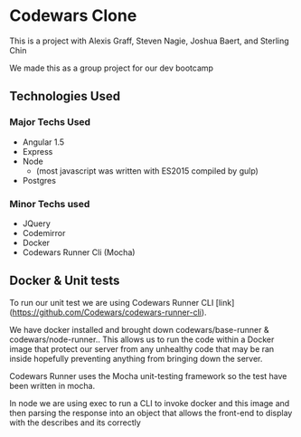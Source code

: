# Codewars Clone

This is a project with 
Alexis Graff, 
Steven Nagie, 
Joshua Baert, and 
Sterling Chin

We made this as a group project for our dev bootcamp

## Technologies Used


### Major Techs Used

* Angular 1.5
* Express
* Node
  * (most javascript was written with ES2015 compiled by gulp)
* Postgres


### Minor Techs used

* JQuery
* Codemirror
* Docker
* Codewars Runner Cli (Mocha)

## Docker & Unit tests

To run our unit test we are using Codewars Runner CLI [link] (https://github.com/Codewars/codewars-runner-cli).

We have docker installed and brought down codewars/base-runner & codewars/node-runner.. This allows us to run the code within a Docker image that protect our server from any unhealthy code that may be ran inside hopefully preventing anything from bringing down the server.

Codewars Runner uses the Mocha unit-testing framework so the test have been written in mocha. 

In node we are using exec to run a CLI to invoke docker and this image and then parsing the response into an object that allows the front-end to display with the describes and its correctly
